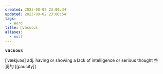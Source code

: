 ```yaml
---
created: 2023-08-02 23:00:34
updated: 2023-08-02 23:00:54
tags:
  - Word
title: 📖vacuous
aliases:
  - null
---
```


<pre><strong>vacuous</strong></pre>
[ˈvækjuəs]
adj. having or showing a lack of intelligence or serious thought 空洞的
[[paucity]]
